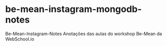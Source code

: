 # be-mean-instagram-mongodb-notes
Be-Mean-Instagram-Notes  Anotações das aulas do workshop Be-Mean da WebSchool.io
